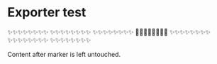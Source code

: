# Exporter test

<!-- == imptr: exporter_example / begin from: ./snippet-with-exporter.md#[test_exporter] == -->

✨✨✨✨✨✨✨✨
✨✨✨✨✨✨✨✨
✨✨✨✨✨✨✨✨
🚀🚀🚀🚀🚀🚀🚀🚀
✨✨✨✨✨✨✨✨
✨✨✨✨✨✨✨✨
✨✨✨✨✨✨✨✨

<!-- == imptr: exporter_example / end == -->

Content after marker is left untouched.
